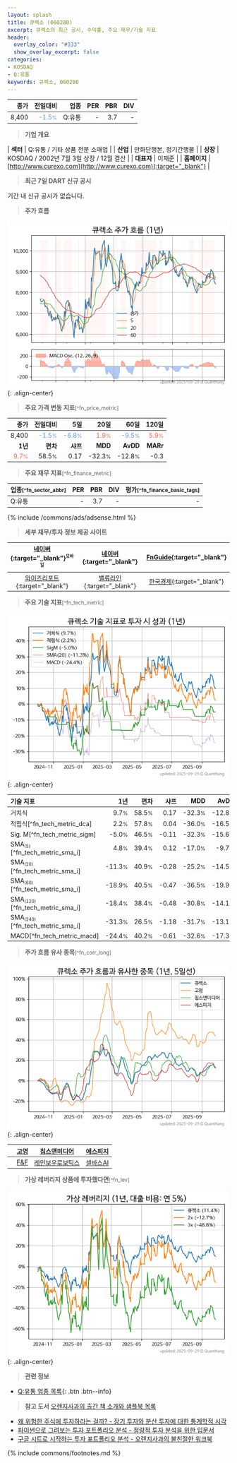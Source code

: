 ```yaml
---
layout: splash
title: 큐렉소 (060280)
excerpt: 큐렉소의 최근 공시, 수익률, 주요 재무/기술 지표
header:
  overlay_color: "#333"
  show_overlay_excerpt: false
categories:
- KOSDAQ
- Q:유통
keywords: 큐렉소, 060280
---
```


| **종가** | **전일대비** | **업종** | **PER** | **PBR** | **DIV** |
| -------: | -----------: | -------: | ------: | ------: | ------: |
| 8,400 | <span style="color: cornflowerblue">-1.5<small>%</small></span> | Q:유통 | - | 3.7 | - |

<!-- more -->


> **기업 개요**<a id="company"></a>

| <span style="white-space:nowrap;">**섹터**</span> | Q:유통 / 기타 상품 전문 소매업 |
| <span style="white-space:nowrap;">**산업**</span> | 만화단행본, 정기간행물 |
| <span style="white-space:nowrap;">**상장**</span> | KOSDAQ / 2002년 7월 3일 상장 / 12월 결산 |
| <span style="white-space:nowrap;">**대표자**</span> | 이재준 |
| <span style="white-space:nowrap;">**홈페이지**</span> | [http://www.curexo.com](http://www.curexo.com){:target="_blank"} |


> **최근 7일 DART 신규 공시**<a id="dart"></a>

기간 내 신규 공시가 없습니다.


> **주가 흐름**<a id="price"></a>

![060280](/stock/images/060280.png){: .align-center}


> **주요 가격 변동 지표**<small>[^fn_price_metric]</small>

| **종가** | **전일대비** | **5일** | **20일** | **60일** | **120일** |
| -------: | -----------: | ------: | -------: | -------: | --------: |
| 8,400 | <span style="color: cornflowerblue">-1.5<small>%</small></span> | <span style="color: cornflowerblue">-6.8<small>%</small></span> | <span style="color: tomato">1.9<small>%</small></span> | <span style="color: cornflowerblue">-9.5<small>%</small></span> | <span style="color: tomato">5.9<small>%</small></span> |
| **1년** | **편차** | **샤프** | **MDD** | **AvDD** | **MARr** |
| <span style="color: tomato">9.7<small>%</small></span> | 58.5<small>%</small> | 0.17 | -32.3<small>%</small> | -12.8<small>%</small> | -0.3 |


> **주요 재무 지표**<small>[^fn_finance_metric]</small>

| **업종**<small>[^fn_sector_abbr]</small> | **PER** | **PBR** | **DIV** | **평가**<small>[^fn_finance_basic_tags]</small> |
| :--------------------------------------- | ------: | ------: | ------: | ----------------------------------------------: |
| Q:유통 | - | 3.7 | - | - |



{% include /commons/ads/adsense.html %}

> **세부 재무/투자 정보 제공 사이트**

| [네이버](https://m.stock.naver.com/domestic/stock/060280/finance/summary){:target="_blank"}<sup><small>모바일</small></sup> | [네이버](https://finance.naver.com/item/coinfo.naver?code=060280){:target="_blank"} | [FnGuide](https://comp.fnguide.com/SVO2/ASP/SVD_Invest.asp?gicode=A060280&MenuYn=Y){:target="_blank"} |
| :---: | :---: | :---: |
| [와이즈리포트](https://comp.wisereport.co.kr/company/c1040001.aspx?cmp_cd=060280){:target="_blank"} | [밸류라인](https://www.valueline.co.kr/finance/summary/060280){:target="_blank"} | [한국경제](https://markets.hankyung.com/stock/060280/financial-summary){:target="_blank"} |


> **주요 기술 지표**<small>[^fn_tech_metric]</small>


![060280](/stock/images/060280_tech.png){: .align-center}

| **기술 지표** | **1년** | **편차** | **샤프** | **MDD** | **AvDD** |
| :------------ | ------: | -----------: | -------: | ------: | -------: |
| 거치식 | 9.7<small>%</small> | 58.5<small>%</small> | 0.17 | -32.3<small>%</small> | -12.8<small>%</small> |
| 적립식[^fn_tech_metric_dca] | 2.2<small>%</small> | 57.8<small>%</small> | 0.04 | -36.0<small>%</small> | -16.5<small>%</small> |
| Sig. M[^fn_tech_metric_sigm] | -5.0<small>%</small> | 46.5<small>%</small> | -0.11 | -32.3<small>%</small> | -15.6<small>%</small> |
| SMA<small><sub>(5)</sub></small>[^fn_tech_metric_sma_i] | 4.8<small>%</small> | 39.4<small>%</small> | 0.12 | -17.0<small>%</small> | -9.7<small>%</small> |
| SMA<small><sub>(20)</sub></small>[^fn_tech_metric_sma_i] | -11.3<small>%</small> | 40.9<small>%</small> | -0.28 | -25.2<small>%</small> | -14.5<small>%</small> |
| SMA<small><sub>(60)</sub></small>[^fn_tech_metric_sma_i] | -18.9<small>%</small> | 40.5<small>%</small> | -0.47 | -36.5<small>%</small> | -19.9<small>%</small> |
| SMA<small><sub>(120)</sub></small>[^fn_tech_metric_sma_i] | -18.4<small>%</small> | 38.4<small>%</small> | -0.48 | -30.8<small>%</small> | -14.1<small>%</small> |
| SMA<small><sub>(240)</sub></small>[^fn_tech_metric_sma_i] | -31.3<small>%</small> | 26.5<small>%</small> | -1.18 | -31.7<small>%</small> | -13.1<small>%</small> |
| MACD[^fn_tech_metric_macd] | -24.4<small>%</small> | 40.2<small>%</small> | -0.61 | -32.6<small>%</small> | -17.3<small>%</small> |


> **주가 흐름 유사 종목**<a id="corr"></a><small>[^fn_corr_long]</small>

![060280](/stock/images/060280_corr.png){: .align-center}

|       | [고영](/098460/) | [칩스앤미디어](/094360/) | [에스피지](/058610/) |
| :---: | :------------------------------------: | :------------------------------------: | :------------------------------------: |
|       | [F&F](/383220/) | [레인보우로보틱스](/277810/) | [셀바스AI](/108860/) |


> **가상 레버리지 상품에 투자했다면**<a id="2x"></a><small>[^fn_lev]</small>

![060280](/stock/images/060280_2x.png){: .align-center}


> **관련 정보**

- [Q:유통 업종 목록](/stats/sector/kosdaq_업종_유통_종목/){: .btn .btn--info}

> **참고 도서** [오렌지사과의 출간 책 소개와 샘플북 목록](https://kongdori.tistory.com/691)

- [왜 위험한 주식에 투자하라는 걸까? - 장기 투자와 분산 투자에 대한 통계학적 시각](https://kongdori.tistory.com/421)
- [파이썬으로 그려보는 투자 포트폴리오 분석  - 정량적 투자 분석을 위한 입문서](https://kongdori.tistory.com/643)
- [구글 시트로 시작하는 투자 포트폴리오 분석 - 오렌지사과의 불친절한 워크북](https://kongdori.tistory.com/449)


{% include commons/footnotes.md %}